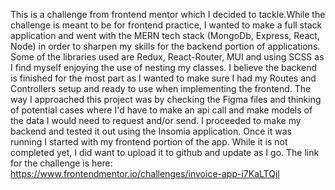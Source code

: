 This is a challenge from frontend mentor which I decided to tackle.While the challenge is meant to be for frontend practice, I wanted to make a full stack application and went with the MERN tech stack (MongoDb, Express, React, Node) in order to sharpen my skills for the backend portion of applications. Some of the libraries used are Redux, React-Router, MUI and using SCSS as I find myself enjoying the use of nesting my classes. I believe the backend is finished for the most part as I wanted to make sure I had my Routes and Controllers setup and ready to use when implementing the frontend. The way I approached this project was by checking the Figma files and thinking of potential cases where I'd have to make an api call and make models of the data I would need to request and/or send. I proceeded to make my backend and tested it out using the Insomia application. Once it was running I started with my frontend portion of the app. While it is not completed yet, I did want to upload it to github and update as I go. The link for the challenge is here: https://www.frontendmentor.io/challenges/invoice-app-i7KaLTQjl  
